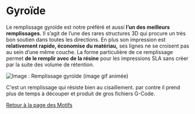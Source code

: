 # Gyroïde

Le remplissage gyroïde est notre préféré et aussi **l’un des meilleurs remplissages.** Il s’agit de l’une des rares structures 3D qui procure un très bon soutien dans toutes les directions. En plus son impression est **relativement rapide, économise du matériau,** ses lignes ne se croisent pas au sein d’une même couche. La forme particulière de ce remplissage permet **de le remplir avec de la résine** pour les impressions SLA sans créer par la suite des volume de rétention.

![Image : Remplissage gyroïde (image gif animée)](images/gyroïde.gif)

C'est un remplissage qui résiste bien au cisaillement. par contre il prend plus de temps à découper et produit de gros fichiers G-Code.


[Retour à la page des Motifs](pattern.md)